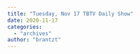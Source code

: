 ```yaml
---
title: "Tuesday, Nov 17 TBTV Daily Show"
date: 2020-11-17
categories: 
  - "archives"
author: "brantzt"
---
```



